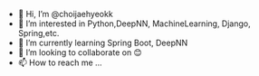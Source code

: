 - 👋 Hi, I’m @choijaehyeokk
- 👀 I’m interested in Python,DeepNN, MachineLearning, Django, Spring,etc.
- 🌱 I’m currently learning Spring Boot, DeepNN
- 💞️ I’m looking to collaborate on 😊
- 📫 How to reach me ...

<!---
choijaehyeokk/choijaehyeokk is a ✨ special ✨ repository because its `README.md` (this file) appears on your GitHub profile.
You can click the Preview link to take a look at your changes.
--->
